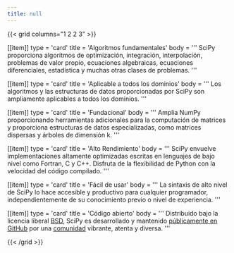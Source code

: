 ```yaml
---
title: null
---
```


{{< grid columns="1 2 2 3" >}}

[[item]]
type = 'card'
title = 'Algoritmos fundamentales'
body = '''
SciPy proporciona algoritmos de optimización, integración, interpolación, problemas de valor propio, ecuaciones algebraicas, ecuaciones diferenciales, estadística y muchas otras clases de problemas.
'''

[[item]]
type = 'card'
title = 'Aplicable a todos los dominios'
body = '''
Los algoritmos y las estructuras de datos proporcionadas por SciPy son ampliamente aplicables a todos los dominios.
'''

[[item]]
type = 'card'
title = 'Fundacional'
body = '''
Amplia NumPy proporcionando herramientas adicionales para la computación de matrices y proporciona estructuras de datos especializadas, como matrices dispersas y árboles de dimensión k.
'''

[[item]]
type = 'card'
title = 'Alto Rendimiento'
body = '''
SciPy envuelve implementaciones altamente optimizadas escritas en lenguajes de bajo nivel como Fortran, C y C++. Disfruta de la flexibilidad de Python con la velocidad del código compilado.
'''

[[item]]
type = 'card'
title = 'Fácil de usar'
body = '''
La sintaxis de alto nivel de SciPy lo hace accesible y productivo para cualquier programador, independientemente de su conocimiento previo o nivel de experiencia.
'''

[[item]]
type = 'card'
title = 'Código abierto'
body = '''
Distribuido bajo la licencia liberal [BSD](https://github.com/scipy/scipy/blob/main/LICENSE.txt), SciPy es desarrollado y mantenido [públicamente en GitHub](https://github.com/scipy/scipy) por una [comunidad](/community) vibrante, atenta y diversa.
'''

{{< /grid >}}
